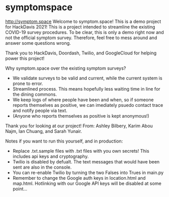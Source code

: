 # symptomspace
http://symptom.space
Welcome to symptom.space! This is a demo project for HackDavis 2021! This is a project intended to streamline the existing COVID-19 survey procedures. To be clear, this is only a demo right now and not the official symptom survey. Therefore, feel free to mess around and answer some questions wrong.

Thank you to HackDavis, Doordash, Twilio, and GoogleCloud for helping power this project!

Why symptom.space over the existing symptom surveys?
- We validate surveys to be valid and current, while the current system is prone to error.
- Streamlined process. This means hopefully less waiting time in line for the dining commons.
- We keep logs of where people have been and when, so if someone reports themselves as positive, we can imediately psuedo contact trace and notify people via text.
- (Anyone who reports themselves as positive is kept anonymous!)

Thank you for looking at our project! From: 
Ashley Bilbery,
Karim Abou Najm,
Ian Chuang,
and Sarah Yunair.

Notes if you want to run this yourself, and in production:
- Replace .txt.sample files with .txt files with you own secrets! This includes api keys and cryptography.
- Twilio is disabled by defualt. The text messages that would have been sent are also in the console.
- You can re-enable Twilio by turning the two Falses into Trues in main.py
- Remember to change the Google auth keys in location.html and map.html. Hotlinking with our Google API keys will be disabled at some point...

